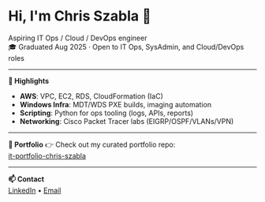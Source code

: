 # Hi, I'm Chris Szabla 👋
Aspiring IT Ops / Cloud / DevOps engineer  
🎓 Graduated Aug 2025 · Open to IT Ops, SysAdmin, and Cloud/DevOps roles  

---

**🔹 Highlights**
- **AWS**: VPC, EC2, RDS, CloudFormation (IaC)  
- **Windows Infra**: MDT/WDS PXE builds, imaging automation  
- **Scripting**: Python for ops tooling (logs, APIs, reports)  
- **Networking**: Cisco Packet Tracer labs (EIGRP/OSPF/VLANs/VPN)  

---

**📂 Portfolio**
👉 Check out my curated portfolio repo:  
[it-portfolio-chris-szabla](https://github.com/zeuski52/it-portfolio-chris-szabla)

---

**📫 Contact**  
[LinkedIn](https://www.linkedin.com/in/chris-szabla) • [Email](mailto:cszabla@gmail.com)
